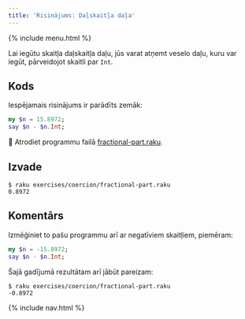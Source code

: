 ```yaml
---
title: 'Risinājums: Daļskaitļa daļa'
---
```


{% include menu.html %}

Lai iegūtu skaitļa daļskaitļa daļu, jūs varat atņemt veselo daļu, kuru var iegūt, pārveidojot skaitli par `Int`.

## Kods

Iespējamais risinājums ir parādīts zemāk:

```raku
my $n = 15.8972;
say $n - $n.Int;
```

🦋 Atrodiet programmu failā [fractional-part.raku](https://github.com/ash/raku-course/blob/master/exercises/coercion/fractional-part.raku).

## Izvade

```console
$ raku exercises/coercion/fractional-part.raku
0.8972
```

## Komentārs

Izmēģiniet to pašu programmu arī ar negatīviem skaitļiem, piemēram:

```raku
my $n = -15.8972;
say $n - $n.Int;
```

Šajā gadījumā rezultātam arī jābūt pareizam:

```console
$ raku exercises/coercion/fractional-part.raku
-0.8972
```

{% include nav.html %}